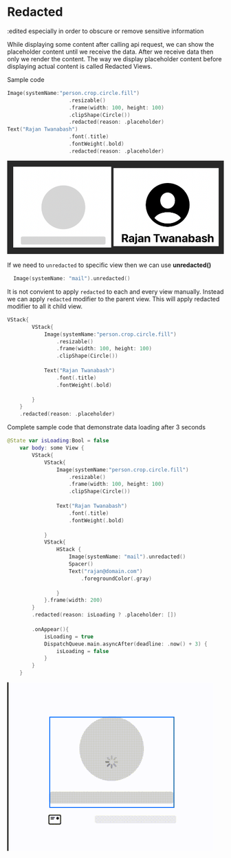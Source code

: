 # Redacted

:edited especially in order to obscure or remove sensitive information
<br>

While displaying some content after calling api request, we can show the placeholder content until we receive the data. 
After we receive data then only we render the content. The way we display placeholder content before displaying actual content is called Redacted Views. 

Sample code
```swift 
Image(systemName:"person.crop.circle.fill")
                    .resizable()
                    .frame(width: 100, height: 100)
                    .clipShape(Circle())
                    .redacted(reason: .placeholder)
Text("Rajan Twanabash")
                    .font(.title)
                    .fontWeight(.bold)
                    .redacted(reason: .placeholder)
```
![](../resources/redacted.png)

If we need to `unredacted` to specific view then we can use **unredacted()**

```swift
  Image(systemName: "mail").unredacted()
```

It is not convient to apply `redacted` to each and every view manually. Instead we can apply `redacted` modifier to the parent view.
This will apply redacted modifier to all it child view.

```swift
VStack{
        VStack{
            Image(systemName:"person.crop.circle.fill")
                .resizable()
                .frame(width: 100, height: 100)
                .clipShape(Circle())
            
            Text("Rajan Twanabash")
                .font(.title)
                .fontWeight(.bold)
            
        }
    }
    .redacted(reason: .placeholder)
```


Complete sample code that demonstrate data loading after 3 seconds
```swift
@State var isLoading:Bool = false
    var body: some View {
        VStack{
            VStack{
                Image(systemName:"person.crop.circle.fill")
                    .resizable()
                    .frame(width: 100, height: 100)
                    .clipShape(Circle())
                
                Text("Rajan Twanabash")
                    .font(.title)
                    .fontWeight(.bold)
                
            }
            VStack{
                HStack {
                    Image(systemName: "mail").unredacted()
                    Spacer()
                    Text("rajan@domain.com")
                        .foregroundColor(.gray)
                    
                }
            }.frame(width: 200)
        }
        .redacted(reason: isLoading ? .placeholder: [])
        
        .onAppear(){
            isLoading = true
            DispatchQueue.main.asyncAfter(deadline: .now() + 3) {
                isLoading = false
            }
        }
    }
  ```
![videogif](../resources/redacted.gif)